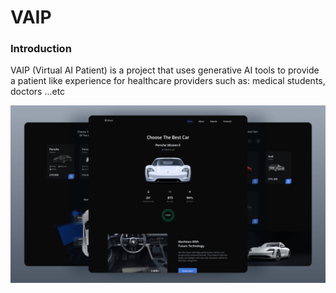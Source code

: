 # VAIP

### Introduction
VAIP (Virtual AI Patient) is a project that uses generative AI tools to provide a patient like experience for healthcare providers such as: medical students, doctors ...etc



![preview img](/preview.png)
